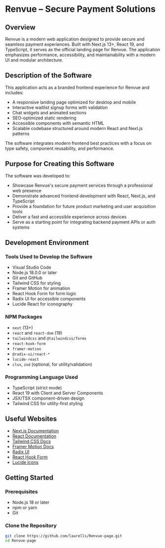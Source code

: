 # Renvue – Secure Payment Solutions

## Overview

Renvue is a modern web application designed to provide secure and seamless payment experiences. Built with Next.js 13+, React 19, and TypeScript, it serves as the official landing page for Renvue. The application emphasizes performance, accessibility, and maintainability with a modern UI and modular architecture.

## Description of the Software

This application acts as a branded frontend experience for Renvue and includes:

- A responsive landing page optimized for desktop and mobile
- Interactive waitlist signup forms with validation
- Chat widgets and animated sections
- SEO-optimized static rendering
- Accessible components with semantic HTML
- Scalable codebase structured around modern React and Next.js patterns

The software integrates modern frontend best practices with a focus on type safety, component reusability, and performance.

## Purpose for Creating this Software

The software was developed to:

- Showcase Renvue's secure payment services through a professional web presence
- Demonstrate advanced frontend development with React, Next.js, and TypeScript
- Provide a foundation for future product marketing and user acquisition tools
- Deliver a fast and accessible experience across devices
- Serve as a starting point for integrating backend payment APIs or auth systems

## Development Environment

### Tools Used to Develop the Software

- Visual Studio Code
- Node.js 18.0.0 or later
- Git and GitHub
- Tailwind CSS for styling
- Framer Motion for animation
- React Hook Form for form logic
- Radix UI for accessible components
- Lucide React for iconography

### NPM Packages

- `next` (13+)
- `react` and `react-dom` (19)
- `tailwindcss` and `@tailwindcss/forms`
- `react-hook-form`
- `framer-motion`
- `@radix-ui/react-*`
- `lucide-react`
- `clsx`, `zod` (optional, for utility/validation)

### Programming Language Used

- TypeScript (strict mode)
- React 19 with Client and Server Components
- JSX/TSX component-driven design
- Tailwind CSS for utility-first styling

## Useful Websites

- [Next.js Documentation](https://nextjs.org/docs)
- [React Documentation](https://reactjs.org/docs)
- [Tailwind CSS Docs](https://tailwindcss.com/docs)
- [Framer Motion Docs](https://www.framer.com/motion/)
- [Radix UI](https://www.radix-ui.com/)
- [React Hook Form](https://react-hook-form.com/)
- [Lucide Icons](https://lucide.dev/)

## Getting Started

### Prerequisites

- Node.js 18 or later
- npm or yarn
- Git

### Clone the Repository

```bash
git clone https://github.com/laurells/Renvue-page.git
cd Renvue-page